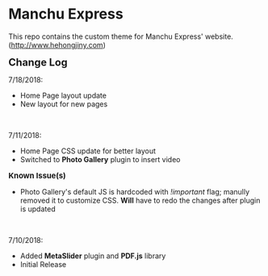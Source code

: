 # Manchu Express

This repo contains the custom theme for Manchu Express' website. (http://www.hehongjiny.com)


<strong style="font-size:20px">Change Log</strong><br />

7/18/2018:
<ul><li>Home Page layout update</li>
<li>New layout for new pages</li>
</ul>
<br />

7/11/2018:
<ul><li>Home Page CSS update for better layout</li>
<li>Switched to <b>Photo Gallery</b> plugin to insert video</li>
</ul>
<strong style="font-size:15px">Known Issue(s)</strong><br />
<ul>
<li>Photo Gallery's default JS is hardcoded with <i>!important</i> flag; manully removed it to customize CSS. <b>Will</b> have to redo the changes after plugin is updated</li>
</ul>
<br />

7/10/2018:
<ul><li>Added <b>MetaSlider</b> plugin and <b>PDF.js</b> library</li>
<li>Initial Release</li>
</ul>
<br />


